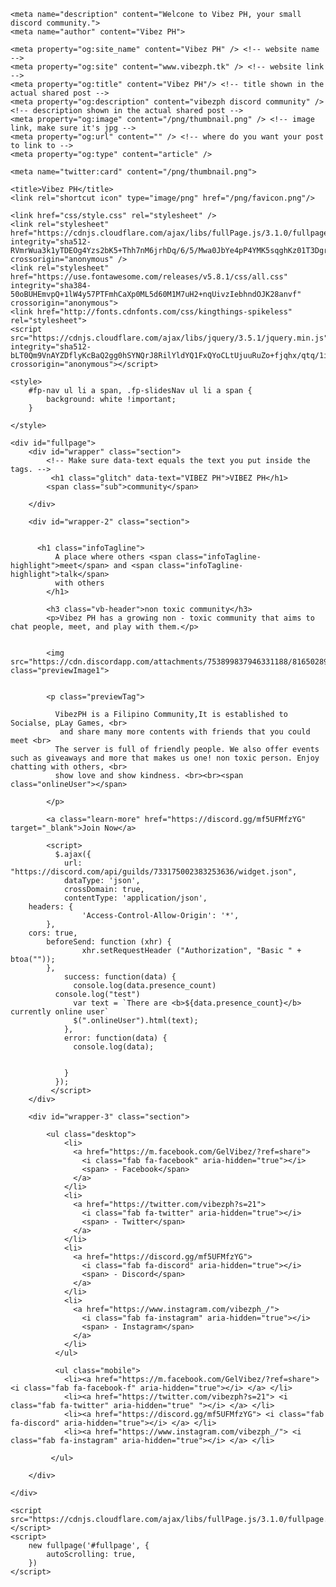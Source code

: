 <!DOCTYPE html>
<html lang="en">
<head>
    <meta charset="UTF-8">
    <meta http-equiv="X-UA-Compatible" content="IE=edge">
    <meta name="viewport" content="width=device-width, initial-scale=1.0">
    
    <meta name="description" content="Welcone to Vibez PH, your small discord community.">
    <meta name="author" content="Vibez PH">
    
    <meta property="og:site_name" content="Vibez PH" /> <!-- website name -->
    <meta property="og:site" content="www.vibezph.tk" /> <!-- website link -->
    <meta property="og:title" content="Vibez PH"/> <!-- title shown in the actual shared post -->
    <meta property="og:description" content="vibezph discord community" /> <!-- description shown in the actual shared post -->  
    <meta property="og:image" content="/png/thumbnail.png" /> <!-- image link, make sure it's jpg -->
    <meta property="og:url" content="" /> <!-- where do you want your post to link to -->
    <meta property="og:type" content="article" />
	
    <meta name="twitter:card" content="/png/thumbnail.png">
    
    <title>Vibez PH</title>
    <link rel="shortcut icon" type="image/png" href="/png/favicon.png"/>
    
    <link href="css/style.css" rel="stylesheet" />
    <link rel="stylesheet" href="https://cdnjs.cloudflare.com/ajax/libs/fullPage.js/3.1.0/fullpage.min.css" integrity="sha512-RVmrWua3k1yTDEOg4Yzs2bK5+Thh7nM6jrhDq/6/5/Mwa0JbYe4pP4YMK5sqghKz01T3DgrwYc57Jaf1PSurCg==" crossorigin="anonymous" />
    <link rel="stylesheet" href="https://use.fontawesome.com/releases/v5.8.1/css/all.css" integrity="sha384-50oBUHEmvpQ+1lW4y57PTFmhCaXp0ML5d60M1M7uH2+nqUivzIebhndOJK28anvf" crossorigin="anonymous">
    <link href="http://fonts.cdnfonts.com/css/kingthings-spikeless" rel="stylesheet">
    <script src="https://cdnjs.cloudflare.com/ajax/libs/jquery/3.5.1/jquery.min.js" integrity="sha512-bLT0Qm9VnAYZDflyKcBaQ2gg0hSYNQrJ8RilYldYQ1FxQYoCLtUjuuRuZo+fjqhx/qtq/1itJ0C2ejDxltZVFg==" crossorigin="anonymous"></script>
	
    <style>
        #fp-nav ul li a span, .fp-slidesNav ul li a span {
            background: white !important;
        }
        
    </style>
    
</head>
<body>
    
    
    <div id="fullpage">
        <div id="wrapper" class="section">
            <!-- Make sure data-text equals the text you put inside the tags. -->
             <h1 class="glitch" data-text="VIBEZ PH">VIBEZ PH</h1>
            <span class="sub">community</span>
        
        </div>
        
        <div id="wrapper-2" class="section">
            

          <h1 class="infoTagline">
              A place where others <span class="infoTagline-highlight">meet</span> and <span class="infoTagline-highlight">talk</span>
              with others
            </h1>
            
            <h3 class="vb-header">non toxic community</h3>
            <p>Vibez PH has a growing non - toxic community that aims to chat people, meet, and play with them.</p>
            
            
            <img src="https://cdn.discordapp.com/attachments/753899837946331188/816502899739852830/Untitled_Artwork.png" class="previewImage1">
            

            <p class="previewTag">
              
              VibezPH is a Filipino Community,It is established to Socialse, pLay Games, <br>
               and share many more contents with friends that you could meet <br>
              The server is full of friendly people. We also offer events such as giveaways and more that makes us one! non toxic person. Enjoy chatting with others, <br>
              show love and show kindness. <br><br><span class="onlineUser"></span>

            </p>

            <a class="learn-more" href="https://discord.gg/mf5UFMfzYG" target="_blank">Join Now</a>

            <script>
              $.ajax({
                url: "https://discord.com/api/guilds/733175002383253636/widget.json",
                dataType: 'json',
                crossDomain: true,
                contentType: 'application/json',
		headers: {
            		'Access-Control-Allow-Origin': '*',
          	},
		cors: true,
          	beforeSend: function (xhr) {
            		xhr.setRequestHeader ("Authorization", "Basic " + btoa(""));
          	},
                success: function(data) {
                  console.log(data.presence_count)
	          console.log("test")
                  var text = `There are <b>${data.presence_count}</b> currently online user`
                  $(".onlineUser").html(text);
                },
                error: function(data) {
                  console.log(data);
	
                 
                }
              });
             </script> 
        </div>

        <div id="wrapper-3" class="section">

            <ul class="desktop">
                <li>
                  <a href="https://m.facebook.com/GelVibez/?ref=share">
                    <i class="fab fa-facebook" aria-hidden="true"></i>
                    <span> - Facebook</span>
                  </a>
                </li>
                <li>
                  <a href="https://twitter.com/vibezph?s=21">
                    <i class="fab fa-twitter" aria-hidden="true"></i>
                    <span> - Twitter</span>
                  </a>
                </li>
                <li>
                  <a href="https://discord.gg/mf5UFMfzYG">
                    <i class="fab fa-discord" aria-hidden="true"></i>
                    <span> - Discord</span>
                  </a>
                </li>
                <li>
                  <a href="https://www.instagram.com/vibezph_/">
                    <i class="fab fa-instagram" aria-hidden="true"></i>
                    <span> - Instagram</span>
                  </a>
                </li>
              </ul>

              <ul class="mobile">
                <li><a href="https://m.facebook.com/GelVibez/?ref=share"> <i class="fab fa-facebook-f" aria-hidden="true"></i> </a> </li>
                <li><a href="https://twitter.com/vibezph?s=21"> <i class="fab fa-twitter" aria-hidden="true" "></i> </a> </li>
                <li><a href="https://discord.gg/mf5UFMfzYG"> <i class="fab fa-discord" aria-hidden="true"></i> </a> </li>
                <li><a href="https://www.instagram.com/vibezph_/"> <i class="fab fa-instagram" aria-hidden="true"></i> </a> </li>
                
             </ul>

        </div>
    
    </div>

    <script src="https://cdnjs.cloudflare.com/ajax/libs/fullPage.js/3.1.0/fullpage.min.js"></script>
    <script>
        new fullpage('#fullpage', {
            autoScrolling: true,
        })
    </script>
    
</body>
</html>
